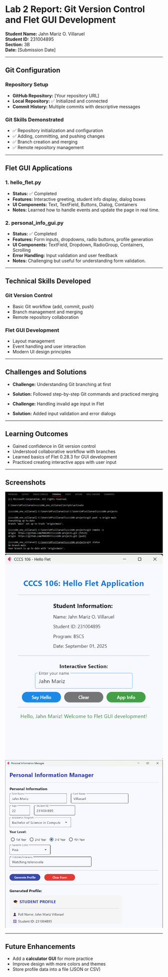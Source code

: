 # Lab 2 Report: Git Version Control and Flet GUI Development

**Student Name:** Jahn Mariz O. Villaruel  
**Student ID:** 231004895  
**Section:** 3B  
**Date:** [Submission Date]  

---

## Git Configuration
### Repository Setup
- **GitHub Repository:** [Your repository URL]  
- **Local Repository:** ✅ Initialized and connected  
- **Commit History:** Multiple commits with descriptive messages  

### Git Skills Demonstrated
- ✅ Repository initialization and configuration  
- ✅ Adding, committing, and pushing changes  
- ✅ Branch creation and merging  
- ✅ Remote repository management  

---

## Flet GUI Applications

### 1. hello_flet.py
- **Status:** ✅ Completed  
- **Features:** Interactive greeting, student info display, dialog boxes  
- **UI Components:** Text, TextField, Buttons, Dialog, Containers  
- **Notes:** Learned how to handle events and update the page in real time.  

### 2. personal_info_gui.py
- **Status:** ✅ Completed  
- **Features:** Form inputs, dropdowns, radio buttons, profile generation  
- **UI Components:** TextField, Dropdown, RadioGroup, Containers, Scrolling  
- **Error Handling:** Input validation and user feedback  
- **Notes:** Challenging but useful for understanding form validation.  

---

## Technical Skills Developed
### Git Version Control
- Basic Git workflow (add, commit, push)  
- Branch management and merging  
- Remote repository collaboration  

### Flet GUI Development
- Layout management  
- Event handling and user interaction  
- Modern UI design principles  

---

## Challenges and Solutions
- **Challenge:** Understanding Git branching at first  
- **Solution:** Followed step-by-step Git commands and practiced merging  

- **Challenge:** Handling invalid age input in Flet  
- **Solution:** Added input validation and error dialogs  

---

## Learning Outcomes
- Gained confidence in Git version control  
- Understood collaborative workflow with branches  
- Learned basics of Flet 0.28.3 for GUI development  
- Practiced creating interactive apps with user input  

---

## Screenshots
![GitHub repository with commit history](screenshots/with-commit-history.png) 
![hello_flet.py running with greeting](screenshots/hello-gui.png)  
![personal_info_gui.py with filled form and generated profile](screenshots/personal-info.png)

---

## Future Enhancements
- Add a **calculator GUI** for more practice  
- Improve design with more colors and themes  
- Store profile data into a file (JSON or CSV)  
